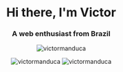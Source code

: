<h1 align="center">Hi there, I'm Victor</h1>
<h3 align="center">A web enthusiast from Brazil</h3>

<p align="center"> 
  <img 
       src="https://komarev.com/ghpvc/?username=victormanduca&label=Profile%20views&color=0e75b6&style=flat"
       alt="victormanduca" /> 
</p>

<p align="center" >
  <img 
       src="https://github-readme-stats.vercel.app/api/top-langs?username=victormanduca" 
       alt="victormanduca" />
    <img 
       src="https://github-readme-stats.vercel.app/api?username=victormanduca&show_icons=true&locale=en" 
       alt="victormanduca" />
</p>
